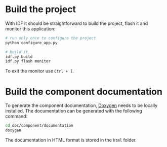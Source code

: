 # Build the project

With IDF it should be straightforward to build the project, flash it and monitor this application:

  ```sh
  # run only once to configure the project
  python configure_app.py

  # build it
  idf.py build
  idf.py flash monitor
  ```

To exit the monitor use `Ctrl + ]`.


# Build the component documentation

To generate the component documentation, [Doxygen](https://www.doxygen.nl/) needs to be
locally installed. The documentation can be generated with the following command:

 ```sh
 cd doc/component/documentation
 doxygen
 ```

The documentation in HTML format is stored in the `html` folder.
